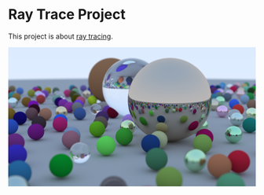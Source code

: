 # Ray Trace Project

This project is about [ray tracing](https://raytracing.github.io/books/RayTracingInOneWeekend.html#listing_hittable-list-initial).

![](final_scene.png)